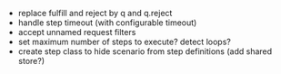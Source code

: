 * replace fulfill and reject by q and q.reject
* handle step timeout (with configurable timeout)
* accept unnamed request filters
* set maximum number of steps to execute? detect loops?
* create step class to hide scenario from step definitions (add shared store?)

